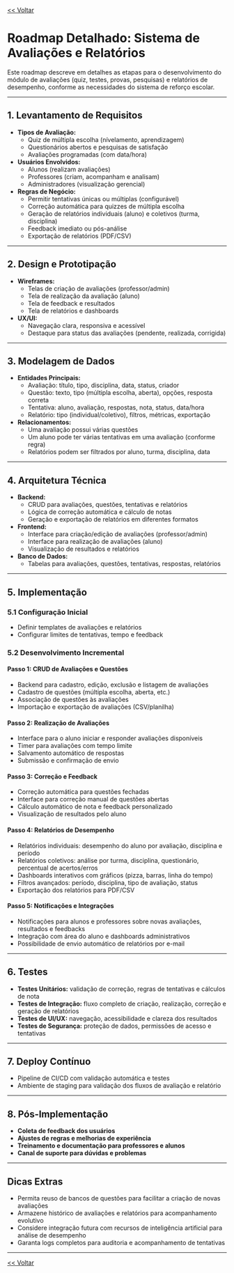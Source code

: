 [<< Voltar](https://github.com/git-GMHammes/conquista/blob/main/README.md)

# Roadmap Detalhado: Sistema de Avaliações e Relatórios

Este roadmap descreve em detalhes as etapas para o desenvolvimento do módulo de avaliações (quiz, testes, provas, pesquisas) e relatórios de desempenho, conforme as necessidades do sistema de reforço escolar.

---

## 1. Levantamento de Requisitos

- **Tipos de Avaliação:**
  - Quiz de múltipla escolha (nívelamento, aprendizagem)
  - Questionários abertos e pesquisas de satisfação
  - Avaliações programadas (com data/hora)
- **Usuários Envolvidos:**
  - Alunos (realizam avaliações)
  - Professores (criam, acompanham e analisam)
  - Administradores (visualização gerencial)
- **Regras de Negócio:**
  - Permitir tentativas únicas ou múltiplas (configurável)
  - Correção automática para quizzes de múltipla escolha
  - Geração de relatórios individuais (aluno) e coletivos (turma, disciplina)
  - Feedback imediato ou pós-análise
  - Exportação de relatórios (PDF/CSV)

---

## 2. Design e Prototipação

- **Wireframes:**
  - Telas de criação de avaliações (professor/admin)
  - Tela de realização da avaliação (aluno)
  - Tela de feedback e resultados
  - Tela de relatórios e dashboards
- **UX/UI:**
  - Navegação clara, responsiva e acessível
  - Destaque para status das avaliações (pendente, realizada, corrigida)

---

## 3. Modelagem de Dados

- **Entidades Principais:**
  - Avaliação: título, tipo, disciplina, data, status, criador
  - Questão: texto, tipo (múltipla escolha, aberta), opções, resposta correta
  - Tentativa: aluno, avaliação, respostas, nota, status, data/hora
  - Relatório: tipo (individual/coletivo), filtros, métricas, exportação
- **Relacionamentos:**
  - Uma avaliação possui várias questões
  - Um aluno pode ter várias tentativas em uma avaliação (conforme regra)
  - Relatórios podem ser filtrados por aluno, turma, disciplina, data

---

## 4. Arquitetura Técnica

- **Backend:**
  - CRUD para avaliações, questões, tentativas e relatórios
  - Lógica de correção automática e cálculo de notas
  - Geração e exportação de relatórios em diferentes formatos
- **Frontend:**
  - Interface para criação/edição de avaliações (professor/admin)
  - Interface para realização de avaliações (aluno)
  - Visualização de resultados e relatórios
- **Banco de Dados:**
  - Tabelas para avaliações, questões, tentativas, respostas, relatórios

---

## 5. Implementação

### 5.1 Configuração Inicial

- Definir templates de avaliações e relatórios
- Configurar limites de tentativas, tempo e feedback

### 5.2 Desenvolvimento Incremental

#### Passo 1: CRUD de Avaliações e Questões

- Backend para cadastro, edição, exclusão e listagem de avaliações
- Cadastro de questões (múltipla escolha, aberta, etc.)
- Associação de questões às avaliações
- Importação e exportação de avaliações (CSV/planilha)

#### Passo 2: Realização de Avaliações

- Interface para o aluno iniciar e responder avaliações disponíveis
- Timer para avaliações com tempo limite
- Salvamento automático de respostas
- Submissão e confirmação de envio

#### Passo 3: Correção e Feedback

- Correção automática para questões fechadas
- Interface para correção manual de questões abertas
- Cálculo automático de nota e feedback personalizado
- Visualização de resultados pelo aluno

#### Passo 4: Relatórios de Desempenho

- Relatórios individuais: desempenho do aluno por avaliação, disciplina e período
- Relatórios coletivos: análise por turma, disciplina, questionário, percentual de acertos/erros
- Dashboards interativos com gráficos (pizza, barras, linha do tempo)
- Filtros avançados: período, disciplina, tipo de avaliação, status
- Exportação dos relatórios para PDF/CSV

#### Passo 5: Notificações e Integrações

- Notificações para alunos e professores sobre novas avaliações, resultados e feedbacks
- Integração com área do aluno e dashboards administrativos
- Possibilidade de envio automático de relatórios por e-mail

---

## 6. Testes

- **Testes Unitários:** validação de correção, regras de tentativas e cálculos de nota
- **Testes de Integração:** fluxo completo de criação, realização, correção e geração de relatórios
- **Testes de UI/UX:** navegação, acessibilidade e clareza dos resultados
- **Testes de Segurança:** proteção de dados, permissões de acesso e tentativas

---

## 7. Deploy Contínuo

- Pipeline de CI/CD com validação automática e testes
- Ambiente de staging para validação dos fluxos de avaliação e relatório

---

## 8. Pós-Implementação

- **Coleta de feedback dos usuários**
- **Ajustes de regras e melhorias de experiência**
- **Treinamento e documentação para professores e alunos**
- **Canal de suporte para dúvidas e problemas**

---

## Dicas Extras

- Permita reuso de bancos de questões para facilitar a criação de novas avaliações
- Armazene histórico de avaliações e relatórios para acompanhamento evolutivo
- Considere integração futura com recursos de inteligência artificial para análise de desempenho
- Garanta logs completos para auditoria e acompanhamento de tentativas

---

[<< Voltar](https://github.com/git-GMHammes/conquista/blob/main/README.md)